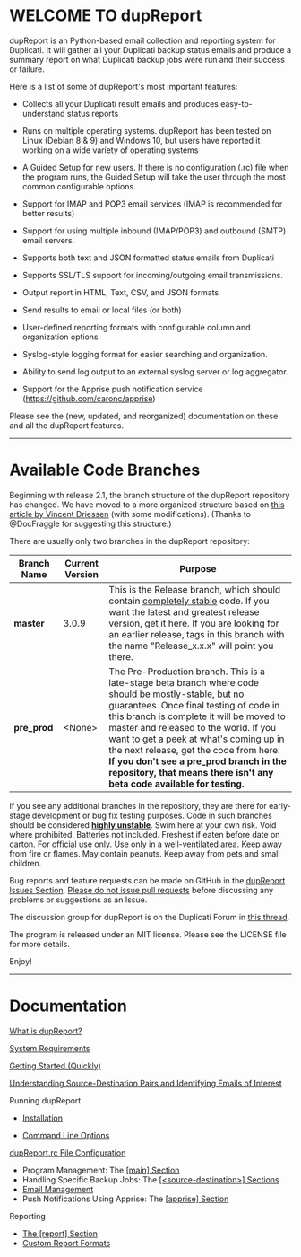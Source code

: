 

# WELCOME TO dupReport

dupReport is an Python-based email collection and reporting system for Duplicati. It will gather all your Duplicati backup status emails and produce a summary report on what Duplicati backup jobs were run and their success or failure.

Here is a list of some of dupReport's most important features:

- Collects all your Duplicati result emails and produces easy-to-understand status reports
- Runs on multiple operating systems. dupReport has been tested on Linux (Debian 8 & 9) and Windows 10, but users have reported it working on a wide variety of operating systems
- A Guided Setup for new users. If there is no configuration (.rc) file when the program runs, the Guided Setup will take the user through the most common configurable options.
- Support for IMAP and POP3 email services (IMAP is recommended for better results)
- Support for using multiple inbound (IMAP/POP3) and outbound (SMTP) email servers.
- Supports both text and JSON formatted status emails from Duplicati
- Supports SSL/TLS support for incoming/outgoing email transmissions.
- Output report in HTML, Text, CSV, and JSON formats
- Send results to email or local files (or both)
- User-defined reporting formats with configurable column and organization options
- Syslog-style logging format for easier searching and organization.

- Ability to send log output to an external syslog server or log aggregator.
- Support for the Apprise push notification service (<https://github.com/caronc/apprise>)

Please see the (new, updated, and reorganized) documentation on these and all the dupReport features.

------

# Available Code Branches

Beginning with release 2.1, the branch structure of the dupReport repository has changed. We have moved to a more organized structure based on [this article by Vincent Driessen](http://nvie.com/posts/a-successful-git-branching-model/) (with some modifications). (Thanks to @DocFraggle for suggesting this structure.)

There are usually only two branches in the dupReport repository:

| Branch Name  | Current Version | Purpose                                                      |
| ------------ | --------------- | ------------------------------------------------------------ |
| **master**   | 3.0.9           | This is the Release branch, which should contain <u>completely stable</u> code. If you want the latest and greatest release version, get it here. If you are looking for an earlier release, tags in this branch with the name "Release_x.x.x" will point you there. |
| **pre_prod** | \<None\>        | The Pre-Production branch. This is a late-stage beta branch where code should be mostly-stable, but no guarantees. Once final testing of code in this branch is complete it will be moved to master and released to the world. If you want to get a peek at what's coming up in the next release, get the code from here. **If you don't see a pre_prod branch in the repository, that means there isn't any beta code available for testing.** |

If you see any additional branches in the repository, they are there for early-stage development or bug fix testing purposes. Code in such branches should be considered **<u>highly unstable</u>**. Swim here at your own risk. Void where prohibited. Batteries not included. Freshest if eaten before date on carton. For official use only. Use only in a well-ventilated area. Keep away from fire or flames. May contain peanuts. Keep away from pets and small children.

Bug reports and feature requests can be made on GitHub in the [dupReport Issues Section](https://github.com/HandyGuySoftware/dupReport/issuesdupReport). <u>Please do not issue pull requests</u> before discussing any problems or suggestions as an Issue. 

The discussion group for dupReport is on the Duplicati Forum in [this thread](https://forum.duplicati.com/t/announcing-dupreport-a-duplicati-email-report-summary-generator/1116).

The program is released under an MIT license. Please see the LICENSE file for more details.

Enjoy!



------

# Documentation

[What is dupReport?](WhatIsDupreport.md)

[System Requirements](SystemRequirements.md)

[Getting Started (Quickly)](QuickStart.md)

[Understanding Source-Destination Pairs and Identifying Emails of Interest](Config-SrcDestPairs.md) 

Running dupReport

- [Installation](Installation.md)

- [Command Line Options](CommandLine.md)

[dupReport.rc File Configuration](RcFileConfig.md)

- Program Management: The [[main] Section](RcFileConfig-Main.md)
- Handling Specific Backup Jobs: The [[\<source-destination>] Sections](RcFileConfig-SourceDestination.md)
- [Email Management](RcFileConfig-EmailManagement.md)
- Push Notifications Using Apprise: The [[apprise] Section](RcFileConfig-Apprise.md)

Reporting

- [The [report] Section](Reporting-ReportSection.md)
- [Custom Report Formats](Reporting-CustomReportSpec.md)



